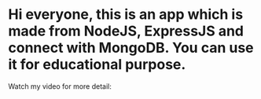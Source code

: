 # Hi everyone, this is an app which is made from NodeJS, ExpressJS and connect with MongoDB. You can use it for educational purpose. 
Watch my video for more detail: 
